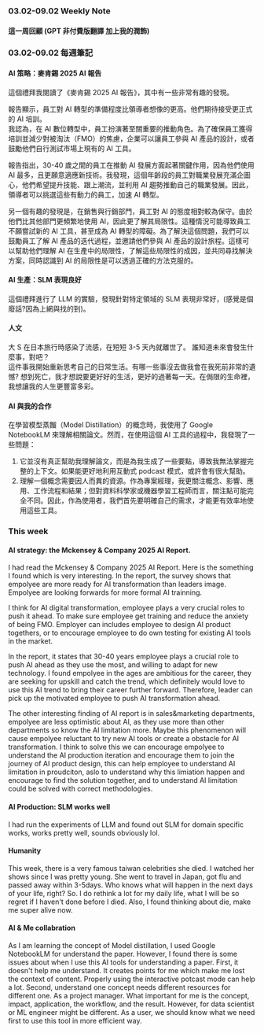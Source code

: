 ### 03.02-09.02 Weekly Note

#### 這一周回顧 (GPT 非付費版翻譯 加上我的潤飾)

### 03.02-09.02 每週筆記

#### AI 策略：麥肯錫 2025 AI 報告

這個禮拜我閱讀了《麥肯錫 2025 AI 報告》，其中有一些非常有趣的發現。

報告顯示，員工對 AI 轉型的準備程度比領導者想像的更高。他們期待接受更正式的 AI 培訓。  
我認為，在 AI 數位轉型中，員工扮演著至關重要的推動角色。為了確保員工獲得培訓並減少對被淘汰（FMO）的焦慮，企業可以讓員工參與 AI 產品的設計，或者鼓勵他們自行測試市場上現有的 AI 工具。

報告指出，30-40 歲之間的員工在推動 AI 發展方面起著關鍵作用，因為他們使用 AI 最多，且更願意適應新技術。我發現，這個年齡段的員工對職業發展充滿企圖心，他們希望提升技能、跟上潮流，並利用 AI 趨勢推動自己的職業發展。因此，領導者可以挑選這些有動力的員工，加速 AI 轉型。

另一個有趣的發現是，在銷售與行銷部門，員工對 AI 的態度相對較為保守。由於他們比其他部門更頻繁地使用 AI，因此更了解其局限性。這種情況可能導致員工不願嘗試新的 AI 工具，甚至成為 AI 轉型的障礙。為了解決這個問題，我們可以鼓勵員工了解 AI 產品的迭代過程，並邀請他們參與 AI 產品的設計旅程。這樣可以幫助他們理解 AI 在生產中的局限性，了解這些局限性的成因，並共同尋找解決方案，同時認識到 AI 的局限性是可以透過正確的方法克服的。

#### AI 生產：SLM 表現良好

這個禮拜進行了 LLM 的實驗，發現針對特定領域的 SLM 表現非常好，(感覺是個廢話?因為上網與找的到)。

#### 人文

大 S 在日本旅行時感染了流感，在短短 3-5 天內就離世了。 誰知道未來會發生什麼事，對吧？  
這件事我開始重新思考自己的日常生活。有哪一些事沒去做我會在我死前非常的遺憾?
想到死亡，我才想說要更好好的生活，更好的過著每一天。在侷限的生命裡，我想讓我的人生更豐富多彩。

#### AI 與我的合作

在學習模型蒸餾（Model Distillation）的概念時，我使用了 Google NotebookLM 來理解相關論文。然而，在使用這個 AI 工具的過程中，我發現了一些問題：

1. 它並沒有真正幫助我理解論文，而是為我生成了一些要點，導致我無法掌握完整的上下文。如果能更好地利用互動式 podcast 模式，或許會有很大幫助。
2. 理解一個概念需要因人而異的資源。作為專案經理，我更關注概念、影響、應用、工作流程和結果；但對資料科學家或機器學習工程師而言，關注點可能完全不同。因此，作為使用者，我們首先要明確自己的需求，才能更有效率地使用這些工具。

### This week

#### AI strategy: the Mckensey & Company 2025 AI Report.

I had read the Mckensey & Company 2025 AI Report.
Here is the something I found which is very interesting.
In the report, the survey shows that empolyee are more ready for AI transformation than leaders image. Empolyee are looking forwards for more formal AI trainning.

I think for AI digital transformation, employee plays a very crucial roles to push it ahead. To make sure employee get training and reduce the anxiety of being FMO. Employer can includes employee to design AI product togethers, or to encourage employee to do own testing for existing AI tools in the market.

In the report, it states that 30-40 years employee plays a crucial role to push AI ahead as they use the most, and willing to adapt for new technology. I found empolyee in the ages are ambitious for the career, they are seeking for upskill and catch the trend, which definitely would love to use this AI trend to bring their career further forward. Therefore, leader can pick up the motivated employee to push AI transformation ahead.

The other interesting finding of AI report is in sales&marketing departments, empolyee are less optimistic about AI, as they use more than other departments so know the AI limitation more. Maybe this phenomenon will cause empolyee reluctant to try new AI tools or create a obstacle for AI transformation. I think to solve this we can encourage empolyee to understand the AI production iteration and encourage them to join the journey of AI product design, this can help employee to understand AI limitation in proudciton, aslo to understand why this limiation happen and encourage to find the solution together, and to understand AI limitation could be solved with correct methodologies.

#### AI Production: SLM works well

I had run the experiments of LLM and found out SLM for domain specific works, works pretty well, sounds obviously lol.

#### Humanity

This week, there is a very famous taiwan celebrities she died. I watched her shows since I was pretty young. She went to travel in Japan, got flu and passed away within 3-5days.
Who knows what will happen in the next days of your life, right?
So. I do rethink a lot for my daily life, what I will be so regret if I haven't done before I died. Also, I found thinking about die, make me super alive now.

#### AI & Me collabration

As I am learning the concept of Model distillation, I used Google NotebookLM for understand the paper. However, I found there is some issues about when I use this AI tools for understanding a paper.
First, it doesn't help me understand. It creates points for me which make me lost the context of content. Properly using the interactive potcast mode can help a lot.
Second, understand one concept needs different resources for different one. As a project manager. What important for me is the concept, impact, application, the workflow, and the result. However, for data scientist or ML engineer might be different. As a user, we should know what we need first to use this tool in more efficient way.
